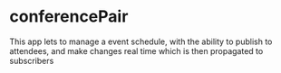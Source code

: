 # conferencePair
This app lets to manage a event schedule, with the ability to publish to attendees, and make changes real time which is then propagated to subscribers 
